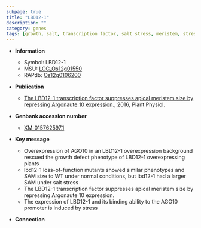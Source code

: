 ```yaml
---
subpage: true
title: "LBD12-1"
description: ""
category: genes
tags: [growth, salt, transcription factor, salt stress, meristem, stress]
---
```


* **Information**  
    + Symbol: LBD12-1  
    + MSU: [LOC_Os12g01550](http://rice.plantbiology.msu.edu/cgi-bin/ORF_infopage.cgi?orf=LOC_Os12g01550)  
    + RAPdb: [Os12g0106200](http://rapdb.dna.affrc.go.jp/viewer/gbrowse_details/irgsp1?name=Os12g0106200)  

* **Publication**  
    + [The LBD12-1 transcription factor suppresses apical meristem size by repressing Argonaute 10 expression.](http://www.ncbi.nlm.nih.gov/pubmed?term=The+LBD12-1+transcription+factor+suppresses+apical+meristem+size+by+repressing+Argonaute+10+expression.%5BTitle%5D), 2016, Plant Physiol.

* **Genbank accession number**  
    + [XM_015762597.1](http://www.ncbi.nlm.nih.gov/nuccore/XM_015762597.1)

* **Key message**  
    + Overexpression of AGO10 in an LBD12-1 overexpression background rescued the growth defect phenotype of LBD12-1 overexpressing plants
    + lbd12-1 loss-of-function mutants showed similar phenotypes and SAM size to WT under normal conditions, but lbd12-1 had a larger SAM under salt stress
    + The LBD12-1 transcription factor suppresses apical meristem size by repressing Argonaute 10 expression.
    + The expression of LBD12-1 and its binding ability to the AGO10 promoter is induced by stress

* **Connection**  



